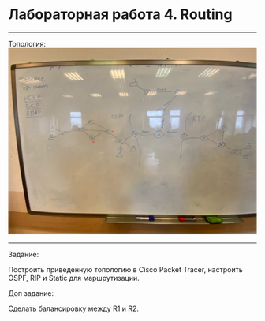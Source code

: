 # Лабораторная работа 4. Routing

<hr>

Топология: 
![Топология ЛР4](../img/lab4.jpg)

<hr>

Задание: 

Построить приведенную топологию в Cisco Packet Tracer, настроить OSPF, RIP и Static для маршрутизации.

Доп задание:

Сделать балансировку между R1 и R2.
